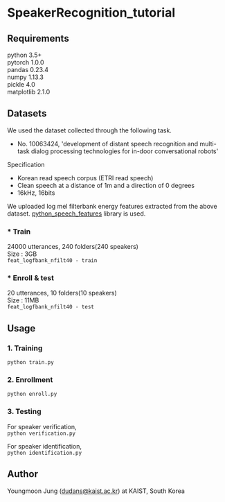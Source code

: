 # SpeakerRecognition_tutorial

## Requirements
python 3.5+  
pytorch 1.0.0  
pandas 0.23.4  
numpy 1.13.3  
pickle 4.0  
matplotlib 2.1.0  

## Datasets
We used the dataset collected through the following task.
- No. 10063424, 'development of distant speech recognition and multi-task dialog processing technologies for in-door conversational robots'

Specification
- Korean read speech corpus (ETRI read speech)
- Clean speech at a distance of 1m and a direction of 0 degrees
- 16kHz, 16bits  

We uploaded log mel filterbank energy features extracted from the above dataset.
[python_speech_features](https://github.com/jameslyons/python_speech_features) library is used.

### * Train
24000 utterances, 240 folders(240 speakers)  
Size : 3GB  
```feat_logfbank_nfilt40 - train```

### * Enroll & test
20 utterances, 10 folders(10 speakers)  
Size : 11MB  
```feat_logfbank_nfilt40 - test```

## Usage
### 1. Training
```python train.py```  

### 2. Enrollment
```python enroll.py```  

### 3. Testing
For speaker verification,  
```python verification.py```  

For speaker identification,  
```python identification.py```



## Author
Youngmoon Jung (dudans@kaist.ac.kr) at KAIST, South Korea
